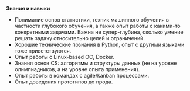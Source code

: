 **Знания и навыки**

- Понимание основ статистики, техник машинного обучения в частности глубокого обучения, а также опыт работы с какими-то конкретными задачами. Важна не супер-глубина, сколько умение решать задачу относительно целей и ограничений.
- Хорошие технические познания в Python, опыт с другими языками тоже приветствуются.
- Опыт работы с Linux-based ОС, Docker.
- Знания основ CS: алгоритмы и структуры данных (не на уровне олимпиадников, а на уровне опыта применения).
- Опыт работы в командах c agile/kanban процессами.
- Опыт доведения прототипов до прода.

